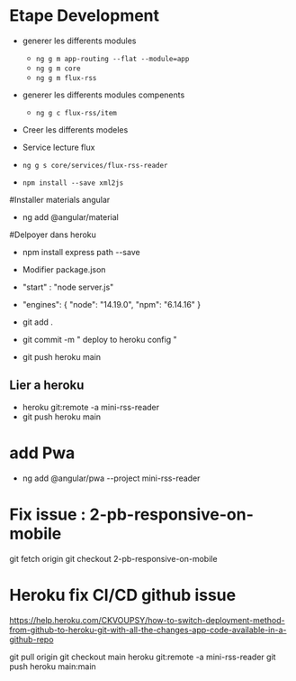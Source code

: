 # Etape Development

- generer les differents  modules

  - `ng g m app-routing --flat --module=app`
  - `ng g m core`
  - `ng g m flux-rss`

- generer les differents  modules compenents 

  - `ng g c flux-rss/item`


- Creer les differents  modeles 

- Service lecture flux 

- `ng g s core/services/flux-rss-reader`
- `npm install --save xml2js`

#Installer materials angular

- ng add @angular/material


#Delpoyer dans heroku 
- npm install express path --save
- Modifier package.json
- "start" : "node server.js"   
- "engines": { "node": "14.19.0", "npm": "6.14.16" }
  
- git add .
- git commit -m " deploy to heroku config "
- git push heroku main

## Lier a heroku 
 
- heroku git:remote -a mini-rss-reader
- git push heroku main 
# add Pwa

- ng add @angular/pwa  --project  mini-rss-reader


# Fix issue : 2-pb-responsive-on-mobile
git fetch origin
git checkout 2-pb-responsive-on-mobile

# Heroku fix CI/CD github issue

[https://help.heroku.com/CKVOUPSY/how-to-switch-deployment-method-from-github-to-heroku-git-with-all-the-changes-app-code-available-in-a-github-repo
](https://help.heroku.com/CKVOUPSY/how-to-switch-deployment-method-from-github-to-heroku-git-with-all-the-changes-app-code-available-in-a-github-repo
)

git pull origin
git checkout main
heroku git:remote -a mini-rss-reader
git push heroku main:main
